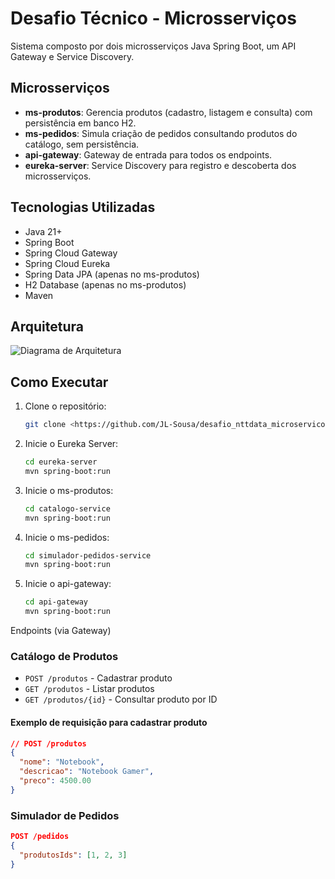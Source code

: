 # Desafio Técnico - Microsserviços

Sistema composto por dois microsserviços Java Spring Boot, um API Gateway e Service Discovery.

## Microsserviços

- **ms-produtos**: Gerencia produtos (cadastro, listagem e consulta) com persistência em banco H2.
- **ms-pedidos**: Simula criação de pedidos consultando produtos do catálogo, sem persistência.
- **api-gateway**: Gateway de entrada para todos os endpoints.
- **eureka-server**: Service Discovery para registro e descoberta dos microsserviços.

## Tecnologias Utilizadas

- Java 21+
- Spring Boot
- Spring Cloud Gateway
- Spring Cloud Eureka
- Spring Data JPA (apenas no ms-produtos)
- H2 Database (apenas no ms-produtos)
- Maven

## Arquitetura

![Diagrama de Arquitetura](https://hermes.dio.me/files/assets/c2e4ece2-999a-4c35-b4b2-3171ac7d0308.png)

## Como Executar

1. Clone o repositório:
   ```sh
   git clone <https://github.com/JL-Sousa/desafio_nttdata_microservicos>

2. Inicie o Eureka Server:
    ```sh
    cd eureka-server
    mvn spring-boot:run

3. Inicie o ms-produtos:

     ```sh
    cd catalogo-service
    mvn spring-boot:run
4. Inicie o ms-pedidos:

    ```sh
    cd simulador-pedidos-service
    mvn spring-boot:run
5. Inicie o api-gateway:

    ```sh
    cd api-gateway
    mvn spring-boot:run
Endpoints (via Gateway)
### Catálogo de Produtos

- `POST /produtos` - Cadastrar produto
- `GET /produtos` - Listar produtos
- `GET /produtos/{id}` - Consultar produto por ID

#### Exemplo de requisição para cadastrar produto

````json
// POST /produtos
{
  "nome": "Notebook",
  "descricao": "Notebook Gamer",
  "preco": 4500.00
}
````

### Simulador de Pedidos
````json
POST /pedidos
{
  "produtosIds": [1, 2, 3]
}

